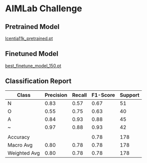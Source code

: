 # AIMLab Challenge

## Pretrained Model
[Icentia11k_pretrained.pt](https://drive.google.com/file/d/1w1cn35Bp4l0npwcwhBzmhfYT31z-Hjk_/view?usp=sharing)

## Finetuned Model
[best_finetune_model_150.pt](https://drive.google.com/file/d/11VEO5d0DXBCJVuAqkMRfwLtrV6t5fWiE/view?usp=sharing)


## Classification Report
| Class | Precision | Recall | F1-Score | Support |
|-------|-----------|--------|----------|---------|
| N     | 0.83      | 0.57   | 0.67     | 51      |
| O     | 0.55      | 0.75   | 0.63     | 40      |
| A     | 0.84      | 0.93   | 0.88     | 45      |
| ~     | 0.97      | 0.88   | 0.93     | 42      |
|       |           |        |          |         |
| Accuracy |       |        | 0.78     | 178     |
| Macro Avg | 0.80 | 0.78   | 0.78     | 178     |
| Weighted Avg | 0.80 | 0.78 | 0.78 | 178 |
